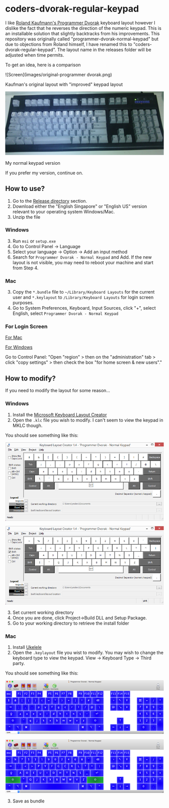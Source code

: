 # coders-dvorak-regular-keypad

I like [Roland Kaufmann's Programmer Dvorak](http://www.kaufmann.no/roland/dvorak/) keyboard layout however I dislike the fact that he reverses the direction of the numeric keypad. This is an installable solution that slightly backtracks from his improvements. This repository was originally called "programmer-dvorak-normal-keypad" but due to objections from Roland himself, I have renamed this to "coders-dvorak-regular-keypad". The layout name in the releases folder will be adjusted when time permits.

To get an idea, here is a comparison

![Screen](images/original-programmer dvorak.png)

Kaufman's original layout with "improved" keypad layout

![Screen](images/unicomp-spacesaver-104.jpg)

My normal keypad version

If you prefer my version, continue on.

## How to use?

1) Go to the [Release directory](Release/) section.  
2) Download either the "English Singapore" or "English US" version relevant to your operating system Windows/Mac.  
3) Unzip the file  

### Windows
3) Run `msi` or `setup.exe`  
4) Go to Control Panel -> Language  
5) Select your language -> Option -> Add an input method   
6) Search for `Programmer Dvorak - Normal Keypad` and Add. If the new layout is not visible, you may need to reboot your machine and start from Step 4.

### Mac
3) Copy the `*.bundle` file to `~/Library/Keyboard Layouts` for the current user and `*.keylayout` to `/Library/Keyboard Layouts` for login screen purposes.
4) Go to System Preferences, Keyboard, Input Sources, click "+", select English, select `Programmer Dvorak - Normal Keypad`

### For Login Screen
[For Mac](https://apple.stackexchange.com/questions/44913/make-a-custom-keyboard-layout-the-system-default-even-for-the-login-screen)

[For Windows](https://social.technet.microsoft.com/Forums/windows/en-US/c64ee221-db3c-4058-8d1b-673de613535f/how-to-change-keyboard-layout-for-login-and-password-in-windows-8?forum=w8itprogeneral)

Go to Control Panel:
"Open "region" > then on the "administration" tab > click "copy settings" > then check the box "for home screen & new users"."

## How to modify?

If you need to modify the layout for some reason...

### Windows

1) Install the [Microsoft Keyboard Layout Creator](https://msdn.microsoft.com/en-us/goglobal/bb964665.aspx)  
2) Open the `.klc` file you wish to modify. I can't seem to view the keypad in MKLC though. 

You should see something like this:  

![Screen](images/windows-prod-dvorak-main.png)

![Screen](images/windows-prod-dvorak-shift.png)

3) Set current working directory  
4) Once you are done, click Project->Build DLL and Setup Package.  
5) Go to your working directory to retrieve the install folder  

### Mac

1) Install [Ukelele](http://software.sil.org/ukelele/)  
2) Open the `.keylayout` file you wist to modify. You may wish to change the keyboard type to view the keypad. View -> Keyboard Type -> Third party.

You should see something like this:  

![Screen](images/mac-prod-dvorak-main.png)

![Screen](images/mac-prod-dvorak-shift.png)

3) Save as bundle
